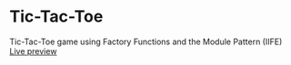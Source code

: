 # Tic-Tac-Toe
Tic-Tac-Toe game using Factory Functions and the Module Pattern (IIFE) 
<a href = "https://labidi-ahmed.github.io/Tic-Tac-Toe/">Live preview </a>

